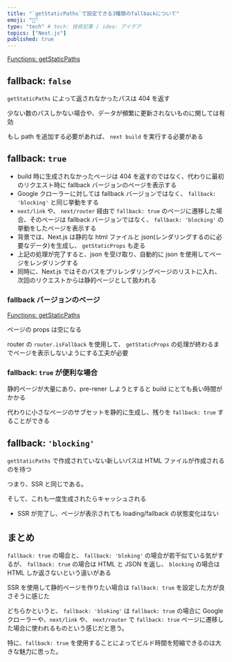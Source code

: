 ```yaml
---
title: "`getStaticPaths`で設定できる3種類のfallbackについて"
emoji: "🦁"
type: "tech" # tech: 技術記事 / idea: アイデア
topics: ["Next.js"]
published: true
---
```


[Functions: getStaticPaths](https://nextjs.org/docs/pages/api-reference/functions/get-static-paths)

## fallback: `false`

`getStaticPaths` によって返されなかったパスは 404 を返す

少ない数のパスしかない場合や、データが頻繁に更新されないものに関しては有効

もし path を追加する必要があれば、 `next build` を実行する必要がある

## fallback: `true`

- build 時に生成されなかったページは 404 を返すのではなく、代わりに最初のリクエスト時に fallback バージョンのページを表示する
- Google クローラーに対しては fallback バージョンではなく、 `fallback: 'blocking'` と同じ挙動をする
- `next/link` や、 `next/router` 経由で `fallback: true` のページに遷移した場合、そのページは fallback バージョンではなく、 `fallback: 'blocking'` の挙動をしたページを表示する
- 背景では、Next.js は静的な html ファイルと json(レンダリングするのに必要なデータ)を生成し、 `getStaticProps` も走る
- 上記の処理が完了すると、json を受け取り、自動的に json を使用してページをレンダリングする
- 同時に、Next.js ではそのパスをプリレンダリングページのリストに入れ、次回のリクエストからは静的ページとして扱われる

### fallback バージョンのページ

[Functions: getStaticPaths](https://nextjs.org/docs/pages/api-reference/functions/get-static-paths#fallback-pages)

ページの props は空になる

router の `router.isFallback` を使用して、 `getStaticProps` の処理が終わるまでページを表示しないようにする工夫が必要

### fallback: `true` が便利な場合

静的ページが大量にあり、pre-rener しようとすると build にとても長い時間がかかる

代わりに小さなページのサブセットを静的に生成し、残りを `fallback: true` することができる

## fallback: `'blocking'`

`getStaticPaths` で作成されていない新しいパスは HTML ファイルが作成されるのを待つ

つまり、SSR と同じである。

そして、これも一度生成されたらキャッシュされる

- SSR が完了し、ページが表示されても loading/fallback の状態変化はない

## まとめ

`fallback: true` の場合と、 `fallback: 'bloking'` の場合が若干似ている気がするが、 `fallback: true` の場合は HTML と JSON を返し、 `blocking` の場合は HTML しか返さないという違いがある

SSR を使用して静的ページを作りたい場合は `fallback: true` を設定した方が良さそうに感じた

どちらかというと、 `fallback: 'bloking'` は `fallback: true` の場合に Google クローラーや、`next/link` や、 `next/router` で `fallback: true` ページに遷移した場合に使われるものという感じだと思う。

特に、`fallback: true` を使用することによってビルド時間を短縮できるのは大きな魅力に思った。
